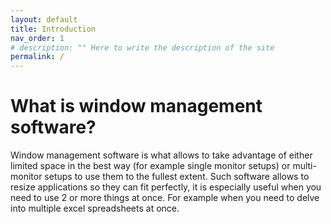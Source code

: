 ```yaml
---
layout: default
title: Introduction
nav_order: 1
# description: "" Here to write the description of the site
permalink: /
---
```


# What is window management software?

Window management software is what allows to take advantage of either limited space in the best way (for example single monitor setups) or multi-monitor setups to use them to the fullest extent.
Such software allows to resize applications so they can fit perfectly, it is especially useful when you need to use 2 or more things at once.
For example when you need to delve into multiple excel spreadsheets at once.
